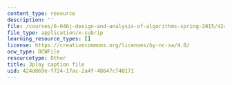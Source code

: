 ```yaml
---
content_type: resource
description: ''
file: /courses/6-046j-design-and-analysis-of-algorithms-spring-2015/424d869ef72417ac2a4f48647c740171_hmReJCupbNU.srt
file_type: application/x-subrip
learning_resource_types: []
license: https://creativecommons.org/licenses/by-nc-sa/4.0/
ocw_type: OCWFile
resourcetype: Other
title: 3play caption file
uid: 424d869e-f724-17ac-2a4f-48647c740171
---
```

